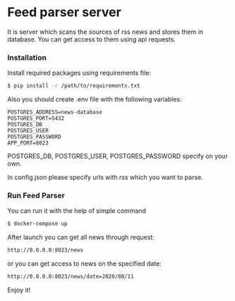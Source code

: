 # Feed parser server
It is server which scans the sources of rss news and stores them in database.
You can get access to them using api requests.
### Installation
Install required packages using requirements file:
```sh
$ pip install -r /path/to/requirements.txt
```
Also you should create .env file with the following variables:
```
POSTGRES_ADDRESS=news-database
POSTGRES_PORT=5432
POSTGRES_DB
POSTGRES_USER
POSTGRES_PASSWORD
APP_PORT=8023
```
POSTGRES_DB, POSTGRES_USER, POSTGRES_PASSWORD specify on your own.

In config.json please specify urls with rss which you want to parse.

### Run Feed Parser

You can run it with the help of simple command

```sh
$ docker-compose up
```

After launch you can get all news through request:

```sh
http://0.0.0.0:8023/news
```
or you can get access to news on the specified date:
```sh
http://0.0.0.0:8023/news/date=2020/08/11
```

Enjoy it!